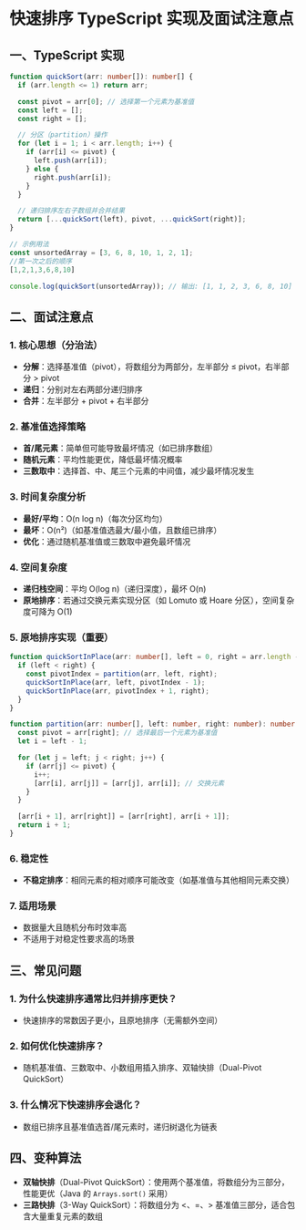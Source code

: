 # 快速排序 TypeScript 实现及面试注意点

## 一、TypeScript 实现

```typescript
function quickSort(arr: number[]): number[] {
  if (arr.length <= 1) return arr;

  const pivot = arr[0]; // 选择第一个元素为基准值
  const left = [];
  const right = [];

  // 分区（partition）操作
  for (let i = 1; i < arr.length; i++) {
    if (arr[i] <= pivot) {
      left.push(arr[i]);
    } else {
      right.push(arr[i]);
    }
  }

  // 递归排序左右子数组并合并结果
  return [...quickSort(left), pivot, ...quickSort(right)];
}

// 示例用法
const unsortedArray = [3, 6, 8, 10, 1, 2, 1];
//第一次之后的顺序
[1,2,1,3,6,8,10]

console.log(quickSort(unsortedArray)); // 输出: [1, 1, 2, 3, 6, 8, 10]
```

## 二、面试注意点

### 1. 核心思想（分治法）
- **分解**：选择基准值（pivot），将数组分为两部分，左半部分 ≤ pivot，右半部分 > pivot
- **递归**：分别对左右两部分递归排序
- **合并**：左半部分 + pivot + 右半部分

### 2. 基准值选择策略
- **首/尾元素**：简单但可能导致最坏情况（如已排序数组）
- **随机元素**：平均性能更优，降低最坏情况概率
- **三数取中**：选择首、中、尾三个元素的中间值，减少最坏情况发生

### 3. 时间复杂度分析
- **最好/平均**：O(n log n)（每次分区均匀）
- **最坏**：O(n²)（如基准值选最大/最小值，且数组已排序）
- **优化**：通过随机基准值或三数取中避免最坏情况

### 4. 空间复杂度
- **递归栈空间**：平均 O(log n)（递归深度），最坏 O(n)
- **原地排序**：若通过交换元素实现分区（如 Lomuto 或 Hoare 分区），空间复杂度可降为 O(1)

### 5. 原地排序实现（重要）

```typescript
function quickSortInPlace(arr: number[], left = 0, right = arr.length - 1): void {
  if (left < right) {
    const pivotIndex = partition(arr, left, right);
    quickSortInPlace(arr, left, pivotIndex - 1);
    quickSortInPlace(arr, pivotIndex + 1, right);
  }
}

function partition(arr: number[], left: number, right: number): number {
  const pivot = arr[right]; // 选择最后一个元素为基准值
  let i = left - 1;

  for (let j = left; j < right; j++) {
    if (arr[j] <= pivot) {
      i++;
      [arr[i], arr[j]] = [arr[j], arr[i]]; // 交换元素
    }
  }

  [arr[i + 1], arr[right]] = [arr[right], arr[i + 1]];
  return i + 1;
}
```

### 6. 稳定性
- **不稳定排序**：相同元素的相对顺序可能改变（如基准值与其他相同元素交换）

### 7. 适用场景
- 数据量大且随机分布时效率高
- 不适用于对稳定性要求高的场景

## 三、常见问题

### 1. 为什么快速排序通常比归并排序更快？
- 快速排序的常数因子更小，且原地排序（无需额外空间）

### 2. 如何优化快速排序？
- 随机基准值、三数取中、小数组用插入排序、双轴快排（Dual-Pivot QuickSort）

### 3. 什么情况下快速排序会退化？
- 数组已排序且基准值选首/尾元素时，递归树退化为链表

## 四、变种算法
- **双轴快排**（Dual-Pivot QuickSort）：使用两个基准值，将数组分为三部分，性能更优（Java 的 `Arrays.sort()` 采用）
- **三路快排**（3-Way QuickSort）：将数组分为 <、=、> 基准值三部分，适合包含大量重复元素的数组